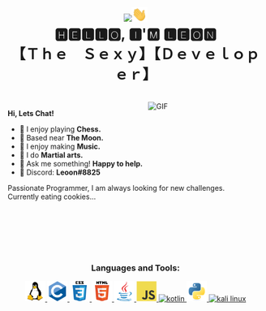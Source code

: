 <h1 align="center"><img src="https://github.com/TheDudeThatCode/TheDudeThatCode/blob/master/Assets/Earth.gif" width="24px"><img src="https://raw.githubusercontent.com/ABSphreak/ABSphreak/master/gifs/Hi.gif" width="30px"><br>🅷🅴🅻🅻🅾, 🅸'🅼 🅻🅴🅾🅽<br>【Ｔｈｅ　Ｓｅｘｙ】【Ｄｅｖｅｌｏｐｅｒ】</h1><br>
  <img align="right" alt="GIF" src="https://github.com/abhisheknaiidu/abhisheknaiidu/blob/master/code.gif?raw=true" width="45%" />
  <p width="45%"><b>Hi, Lets Chat!</b>
  <ul>
    <li>💬 I enjoy playing <b>Chess.</b></li>
    <li>💬 Based near <b>The Moon.</b></li>
    <li>💬 I enjoy making <b>Music.</b></li>
    <li>💬 I do <b>Martial arts.</b></li>
    <li>💬 Ask me something! <b>Happy to help.</b></li>
    <li>💬 Discord: <b>Leoon#8825</b>
  </ul>
Passionate Programmer, I am always looking for new challenges.
<br>Currently eating cookies...</p>
</p>

<br>
<br>
<br>
<br>
<br>

<h3 align="center">Languages and Tools:</h3>
<p align="center"><a href="https://www.linux.org/" target="_blank" rel="noreferrer">
    <img src="https://raw.githubusercontent.com/github/explore/80688e429a7d4ef2fca1e82350fe8e3517d3494d/topics/linux/linux.png" alt="linux" width="40" height="40" />
  </a><a href="https://www.cprogramming.com/" target="_blank"
    rel="noreferrer"> <img src="https://raw.githubusercontent.com/devicons/devicon/master/icons/c/c-original.svg"
      alt="c" width="40" height="40" /> </a> <a href="https://www.w3schools.com/css/" target="_blank"
    rel="noreferrer"> <img
      src="https://raw.githubusercontent.com/devicons/devicon/master/icons/css3/css3-original-wordmark.svg" alt="css3"
      width="40" height="40" /> </a> <a href="https://www.w3.org/html/" target="_blank" rel="noreferrer"> <img
      src="https://raw.githubusercontent.com/devicons/devicon/master/icons/html5/html5-original-wordmark.svg"
      alt="html5" width="40" height="40" /> </a> <a href="https://www.java.com" target="_blank" rel="noreferrer"> <img
      src="https://raw.githubusercontent.com/devicons/devicon/master/icons/java/java-original.svg" alt="java" width="40"
      height="40" /> </a> <a href="https://developer.mozilla.org/en-US/docs/Web/JavaScript" target="_blank"
    rel="noreferrer"> <img
      src="https://raw.githubusercontent.com/devicons/devicon/master/icons/javascript/javascript-original.svg"
      alt="javascript" width="40" height="40" /> </a> <a href="https://kotlinlang.org" target="_blank" rel="noreferrer">
    <img src="https://www.vectorlogo.zone/logos/kotlinlang/kotlinlang-icon.svg" alt="kotlin" width="40" height="40" />
  </a><a href="https://www.python.org" target="_blank" rel="noreferrer"> <img
      src="https://raw.githubusercontent.com/devicons/devicon/master/icons/python/python-original.svg" alt="python"
      width="40" height="40" /> </a><a href="https://www.kali.org/" target="_blank" rel="noreferrer">
    <img src="https://github.com/lucasfrag/Kali-Linux-Tools-Interface/blob/master/assets/img/logo.png" alt="kali linux" width="40" height="40" />
  </a></p>
  
